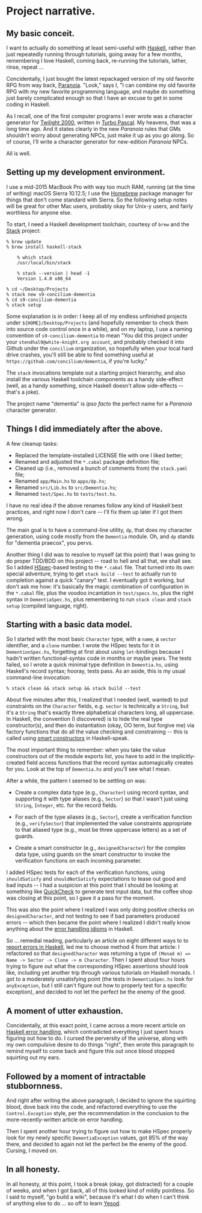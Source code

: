 # Project narrative.

## My basic conceit.

I want to actually do something at least semi-useful with [Haskell][haskell],
rather than just repeatedly running through tutorials, going away for
a few months, remembering I love Haskell, coming back, re-running the
tutorials, lather, rinse, repeat ...

Concidentally, I just bought the latest repackaged version of my old favorite
RPG from way back, [Paranoia][paranoia].  "Look," says I, "I can combine my
old favorite RPG with my new favorite programming language, and maybe do
something just barely complicated enough so that I have an excuse to get in
some coding in Haskell.

As I recall, one of the first computer programs I ever wrote was a
character generator for [Twilight 2000][t2k], written in [Turbo Pascal][tpasc].
My heavens, that was a long time ago.  And it states clearly in the new
*Paranoia* rules that GMs shouldn't worry about generating NPCs, just
make it up as you go along.  So of course, I'll write a character generator
for new-edition *Paranoia* NPCs.

All is well.

## Setting up my development environment.

I use a mid-2015 MacBook Pro with way too much RAM, running (at the time
of writing) macOS Sierra 10.12.5; I use the [Homebrew][brew] package manager
for things that don't come standard with Sierra.  So the following setup notes
will be great for other Mac users, probably okay for Unix-y users, and fairly
worthless for anyone else.

To start, I need a Haskell development toolchain, courtesy of `brew` and
the [Stack][stack] project:

    % brew update
    % brew install haskell-stack

        % which stack
        /usr/local/bin/stack

        % stack --version | head -1
        Version 1.4.0 x86_64

    % cd ~/Desktop/Projects
    % stack new s9-concilium-dementia
    % cd s9-concilium-dementia
    % stack setup

Some explanation is in order: I keep all of my endless unfinished projects
under `${HOME}/Desktop/Projects` (and hopefully remember to check them into
source code control once in a while), and on my laptop, I use a naming
convention of `s9-concilium-dementia` to mean "You did this project under
your `stendhal9@white-knight.org account`, and probably checked it into
Github under the `concilium` organization, so hopefully when your local hard
drive crashes, you'll still be able to find something useful at
`https://github.com/concilium/dementia`, if you're lucky."

The `stack` invocations template out a starting project hierarchy, and also
install the various Haskell toolchain components as a handy side-effect
(well, as a handy something, since Haskell doesn't allow side-effects --
that's a joke).

The project name "dementia" is *ipso facto* the perfect name for a *Paranoia*
character generator.

## Things I did immediately after the above.

A few cleanup tasks:

*   Replaced the template-installed LICENSE file with one I liked better;
*   Renamed and adjusted the `*.cabal` package definition file;
*   Cleaned up (i.e., removed a bunch of comments from) the `stack.yaml` file;
*   Renamed `app/Main.hs` to `apps/dp.hs`;
*   Renamed `src/Lib.hs` to `src/Dementia.hs`;
*   Renamed `test/Spec.hs` to `tests/test.hs`.

I have no real idea if the above renames follow any kind of Haskell best
practices, and right now I don't care -- I'll fix them up later if I got them
wrong.

The main goal is to have a command-line utility, `dp`, that does my character
generation, using code mostly from the `Dementia` module.  Oh, and `dp` stands
for "dementia praecox", you pervs.

Another thing I did was to resolve to myself (at this point) that I was going
to do proper TDD/BDD on this project -- road to hell and all that, we shall
see.  So I added [HSpec][hspec]-based testing to the `*.cabal` file.  That
turned into its own special adventure, trying to get `stack build --test` to
actually run to completion against a quick "canary" test.  I eventually got
it working, but don't ask me how: it's basically the magic combination of
configuration in the `*.cabal` file, plus the voodoo incantation in
`test/specs.hs`, plus the right syntax in `DementiaSpec.hs`, plus remembering
to run `stack clean` and `stack setup` (compiled language, right).

## Starting with a basic data model.

So I started with the most basic `Character` type, with a `name`, a `sector`
identifier, and a `clone` number.  I wrote the HSpec tests for it in
`DementionSpec.hs`, forgetting at first about using `let`-bindings because
I hadn't written functional-syntax code in months or maybe years.  The tests
failed, so I wrote a quick minimal type definition in `Dementia.hs`, using
Haskell's record syntax; hooray, tests pass.  As an aside, this is my
usual command-line invocation:

    % stack clean && stack setup && stack build --test

About five minutes after this, I realized that I needed (well, wanted) to
put constraints on the `Character` fields, e.g. `sector` is technically a
`String`, but it's a `String` that's exactly three alphabetical characters
long, all uppercase.  In Haskell, the convention (I discovered) is to hide
the real type constructor(s), and then do instantiation (okay, OO term, but
forgive me) via factory functions that do all the value checking and
constraining -- this is called using [smart constructors][smcons] in
Haskell-speak.

The most important thing to remember: when you take the value constructors
out of the module exports list, you have to add in the implicitly-created
field access functions that the record syntax automagically creates for you.
Look at the top of `Dementia.hs` and you'll see what I mean.

After a while, the pattern I seemed to be settling on was:

*   Create a complex data type (e.g., `Character`) using record syntax,
    and supporting it with type aliases (e.g., `Sector`) so that I wasn't
    just using `String`, `Integer`, etc. for the record fields.

*   For each of the type aliases (e.g., `Sector`), create a verification
    function (e.g., `verifySector`) that implemented the value constraints
    appropriate to that aliased type (e.g., must be three uppercase letters)
    as a set of guards.

*   Create a smart constructor (e.g., `designedCharacter`) for the complex
    data type, using guards on the smart constructor to invoke the verification
    functions on each incoming parameter.

I added HSpec tests for each of the verification functions, using
`shouldSatisfy` and `shouldNotSatisfy` expectations to tease out good and
bad inputs -- I had a suspicion at this point that I should be looking at
something like [QuickCheck][qcheck] to generate test input data, but the
coffee shop was closing at this point, so I gave it a pass for the moment.

This was also the point where I realized I was only doing positive checks
on `designedCharacter`, and not testing to see if bad parameters produced
errors -- which then became the point where I realized I didn't really know
anything about the [error handling idioms][errors] in Haskell.

So ... remedial reading, particularly an article on eight different ways to
to [report errors in Haskell][eightways], led me to choose method 4 from that
article: I refactored so that `designedCharacter` was returning a type of
`(Monad m) => Name -> Sector -> Clone -> m Character`. Then I spent about
four hours trying to figure out what the corresponding HSpec assertions
should look like, including yet another trip through various tutorials on
Haskell monads.  I got to a moderately unsatisfying point (the tests in
`DementiaSpec.hs` look for `anyException`, but I still can't figure out
how to properly test for a specific exception), and decided to not let the
perfect be the enemy of the good.

## A moment of utter exhaustion.

Concidentally, at this exact point, I came across a more recent article on
[Haskell error handling][eightrevs], which contradicted everything I just
spent hours figuring out how to do. I cursed the perversity of the universe,
along with my own compulsive desire to do things "right", then wrote this
paragraph to remind myself to come back and figure this out once blood stopped
squirting out my ears.

## Followed by a moment of intractable stubbornness.

And right after writing the above paragraph, I decided to ignore the squirting
blood, dove back into the code, and refactored everything to use the
`Control.Exception` style, per the recommendation in the conclusion to the
more-recently-written article on error handling.

Then I spent another hour trying to figure out how to make HSpec properly
look for my newly specific `DementiaException` values, got 85% of the way
there, and decided to again not let the perfect be the enemy of the good.
Cursing, I moved on.

## In all honesty.

In all honesty, at this point, I took a break (okay, got distracted) for a
couple of weeks, and when I got back, all of this looked kind of mildly
pointless. So I said to myself, "go build a wiki", because it's what I do
when I can't think of anything else to do ... so off to learn [Yesod][yesod].



[haskell]: https://www.haskell.org/
[paranoia]: https://www.kickstarter.com/projects/1990654819/paranoia-rpg
[t2k]: https://en.wikipedia.org/wiki/Twilight_2000
[tpasc]: https://en.wikipedia.org/wiki/Turbo_Pascal
[brew]: https://brew.sh/
[stack]: https://www.haskellstack.org/
[hspec]: https://hspec.github.io/
[smcons]: https://wiki.haskell.org/Smart_constructors
[qcheck]: https://hackage.haskell.org/package/QuickCheck
[errors]: http://learnyouahaskell.com/input-and-output#exceptions
[eightways]: http://www.randomhacks.net/2007/03/10/haskell-8-ways-to-report-errors/
[eightrevs]: http://blog.ezyang.com/2011/08/8-ways-to-report-errors-in-haskell-revisited/
[yesod]: http://www.yesodweb.com/
